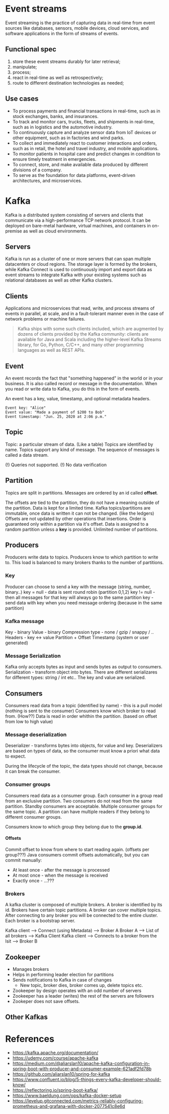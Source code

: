 # Event streams

Event streaming is the practice of capturing data in real-time from event sources like databases, sensors, mobile devices, cloud services, and software applications in the form of streams of events.

## Functional spec

1. store these event streams durably for later retrieval; 
2. manipulate;
3. process;
4. react in real-time as well as retrospectively; 
5. route to different destination technologies as needed; 

## Use cases

* To process payments and financial transactions in real-time, such as in stock exchanges, banks, and insurances.
* To track and monitor cars, trucks, fleets, and shipments in real-time, such as in logistics and the automotive industry.
* To continuously capture and analyze sensor data from IoT devices or other equipment, such as in factories and wind parks.
* To collect and immediately react to customer interactions and orders, such as in retail, the hotel and travel industry, and mobile applications.
* To monitor patients in hospital care and predict changes in condition to ensure timely treatment in emergencies.
* To connect, store, and make available data produced by different divisions of a company.
* To serve as the foundation for data platforms, event-driven architectures, and microservices.

# Kafka

Kafka is a distributed system consisting of servers and clients that communicate via a high-performance TCP network protocol. It can be deployed on bare-metal hardware, virtual machines, and containers in on-premise as well as cloud environments.

## Servers
Kafka is run as a cluster of one or more servers that can span multiple datacenters or cloud regions. 
The storage layer is formed by the brokers, while Kafka Connect is used to continuously import and export data as event streams to integrate Kafka with your existing systems such as relational databases as well as other Kafka clusters. 

## Clients
Applications and microservices that read, write, and process streams of events in parallel, at scale, and in a fault-tolerant manner even in the case of network problems or machine failures. 

> Kafka ships with some such clients included, which are augmented by dozens of clients provided by the Kafka community: clients are available for Java and Scala including the higher-level Kafka Streams library, for Go, Python, C/C++, and many other programming languages as well as REST APIs.

## Event 

An event records the fact that "something happened" in the world or in your business. It is also called record or message in the documentation. When you read or write data to Kafka, you do this in the form of events. 

An event has a key, value, timestamp, and optional metadata headers.

```
Event key: "Alice"
Event value: "Made a payment of $200 to Bob"
Event timestamp: "Jun. 25, 2020 at 2:06 p.m."
```

## Topic

Topic: a particular stream of data. (Like a table)
Topics are identified by name. Topics support any kind of message. 
The sequence of messages is called a data stream.

(!) Queries not supported.
(!) No data verification

## Partition
Topics are split in partitions.
Messages are ordered by an id called **offset**.

The offsets are tied to the partition, they do not have a meaning outside of the partition.
Data is kept for a limited time.
Kafka topics/partitions are immutable, once data is written it can not be changed. (like the ledgers) 
Offsets are not updated by other operations that insertions. 
Order is guaranteed only within a partition via it's offset. 
Data is assigned to a random partition unless a **key** is provided.
Unlimited number of partitions.

## Producers
Producers write data to topics.
Producers know to which partition to write to.
This load is balanced to many brokers thanks to the number of partitions.

### Key
Producer can choose to send a key with the message (string, number, binary..)
key = null - data is sent round robin (partition 0,1,2)
key != null - then all messages for that key will always go to the same partition
key - send data with key when you need message ordering (because in the same partition)

### Kafka message 
Key - binary 
Value - binary
Compression type - none / gzip / snappy / ..
Headers - key <-> value
Partition + Offset 
Timestamp (system or user generated)

### Message Serialization 

Kafka only accepts bytes as input and sends bytes as output to consumers.
Serialization - transform object into bytes. 
There are different serializares for different types: string / int etc..
The key and value are serialized. 

## Consumers

Consumers read data from a topic (identified by name) - this is a pull model (nothing is sent to the consumer)
Consumers know which broker to read from. (How??)
Data is read in order whithin the partition. (based on offset from low to high value)

### Message deserialization

Deserializer - transforms bytes into objects, for value and key. 
Deserializers are based on types of data, so the consumer must know a priori what data to expect.

During the lifecycle of the topic, the data types should not change, because it can break the consumer.

### Consumer groups

Consumers read data as a consumer group.
Each consumer in a group read from an exclusive partition.
Two consumers do not read from the same partition.
Standby consumers are acceptable.
Multiple consumer groups for the same topic. 
A partition can have multiple readers if they belong to different consumer groups.

Consumers know to which group they belong due to the **group.id**.

#### Offsets

Commit offset to know from where to start reading again. (offsets per group???) 
Java consumers commit offsets automatically, but you can commit manually:
- At least once - after the message is processed
- At most once - when the message is received 
- Exactly once - ...???

### Brokers

A kafka cluster is composed of multiple brokers.
A broker is identified by its id.
Brokers have certain topic partitions. A broker can cover multiple topics.
After connecting to any broker you will be connected to the entire cluster.
Each broker is a bootstrap server.

Kafka client --> Connect (using Metadata)           --> Broker A
Broker A     --> List of all brokers                --> Kafka Client
Kafka client --> Connects to a broker from the lsit --> Broker B 

## Zookeeper
- Manages brokers
- Helps in performing leader election for partitions
- Sends notifications to Kafka in case of changes
  - New topic, broker dies, broker comes up, delete topics etc.
- Zookeeper by design operates with an odd number of servers
- Zookeeper has a leader (writes) the rest of the servers are followers
- Zookeper does not save offsets. 

## Other Kafkas

# References

- https://kafka.apache.org/documentation/
- https://udemy.com/course/apache-kafka
- https://medium.com/@aliarslan10/apache-kafka-configuration-in-spring-boot-with-producer-and-consumer-example-621adf2fd78b
- https://github.com/aliarslan10/spring-for-kafka
- https://www.confluent.io/blog/5-things-every-kafka-developer-should-know/
- https://reflectoring.io/spring-boot-kafka/
- https://www.baeldung.com/ops/kafka-docker-setup
- https://levelup.gitconnected.com/metrics-reliably-configuring-prometheus-and-grafana-with-docker-2077541c8e6d